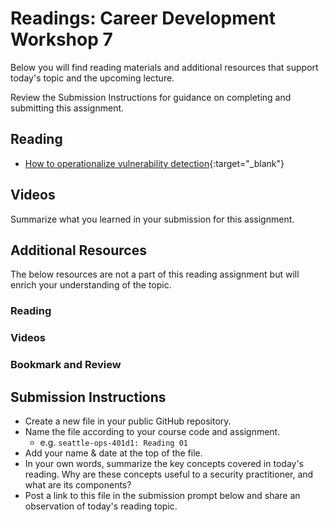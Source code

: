 # Readings: Career Development Workshop 7

Below you will find reading materials and additional resources that support today's topic and the upcoming lecture.

Review the Submission Instructions for guidance on completing and submitting this assignment.

## Reading

- [How to operationalize vulnerability detection](https://www.splunk.com/en_us/blog/security/cve-2020-0601-how-to-operationalize-the-handling-of-vulnerabilities-in-your-soc.html){:target="_blank"}

## Videos

Summarize what you learned in your submission for this assignment.

## Additional Resources

The below resources are not a part of this reading assignment but will enrich your understanding of the topic.

### Reading

### Videos

### Bookmark and Review

## Submission Instructions

- Create a new file in your public GitHub repository.
- Name the file according to your course code and assignment.
  - e.g. `seattle-ops-401d1: Reading 01`
- Add your name & date at the top of the file.
- In your own words, summarize the key concepts covered in today's reading. Why are these concepts useful to a security practitioner, and what are its components?
- Post a link to this file in the submission prompt below and share an observation of today's reading topic.
